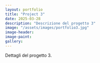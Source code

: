 ```yaml
---
layout: portfolio
title: "Project 3"
date: 2025-03-28
description: "Descrizione del progetto 3"
image: "/assets/images/portfolio3.jpg"
image-header:
image-paint:
gallery:
---
```


Dettagli del progetto 3.
